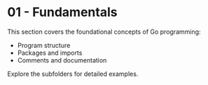 # 01 - Fundamentals

This section covers the foundational concepts of Go programming:

- Program structure
- Packages and imports
- Comments and documentation

Explore the subfolders for detailed examples.

